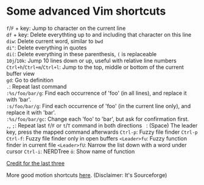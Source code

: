 # Some advanced Vim shortcuts

`f`/`F` + key: Jump to character on the current line  
`df` + key: Delete everythting up to and including that character on this line   
`diw`: Delete current word, similar to `bwd`  
`di"`: Delete everything in quotes  
`di(`: Delete everything in these parenthesis, `(` is replaceable  
`10j`/`10k`: Jump 10 lines down or up, useful with relative line numbers  
`Ctrl+h`/`Ctrl+m`/`Ctrl+l`: Jump to the top, middle or bottom of the current buffer view  
`gd`: Go to definition  
`.`: Repeat last command  
`:%s/foo/bar/g`: Find each occurrence of 'foo' (in all lines), and replace it with 'bar'.  
`:s/foo/bar/g`: Find each occurrence of 'foo' (in the current line only), and replace it with 'bar'.  
`:%s/foo/bar/gc`: Change each 'foo' to 'bar', but ask for confirmation first.  
`,`, `;`: Repeat last `f`/`F` or `t`/`T` command in both directions
` `: (Space) The leader key, press the mapped command afterwards
`Ctrl-p`: Fuzzy file finder
`Ctrl-p Ctrl-f`: Fuzzy file finder only in open buffers
`<Leader>fu`: Fuzzy function finder in current file
`<Leader>fU`: Narrow the list down with a word under cursor
`Ctrl-i`: NERDTree
`ö`: Show name of function

[Credit for the last three](http://vim.wikia.com/wiki/Search_and_replace)

More good motion shortcuts [here](http://vimdoc.sourceforge.net/htmldoc/motion.html). (Disclaimer: It's Sourceforge)
